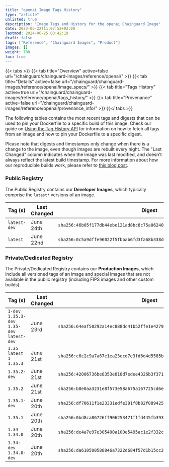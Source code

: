 ```yaml
---
title: "openai Image Tags History"
type: "article"
unlisted: true
description: "Image Tags and History for the openai Chainguard Image"
date: 2023-06-22T11:07:52+02:00
lastmod: 2024-06-25 00:42:19
draft: false
tags: ["Reference", "Chainguard Images", "Product"]
images: []
weight: 700
toc: true
---
```


{{< tabs >}}
{{< tab title="Overview" active=false url="/chainguard/chainguard-images/reference/openai/" >}}
{{< tab title="Details" active=false url="/chainguard/chainguard-images/reference/openai/image_specs/" >}}
{{< tab title="Tags History" active=true url="/chainguard/chainguard-images/reference/openai/tags_history/" >}}
{{< tab title="Provenance" active=false url="/chainguard/chainguard-images/reference/openai/provenance_info/" >}}
{{</ tabs >}}

The following tables contains the most recent tags and digests that can be used to pin your Dockerfile to a specific build of this image. Check our guide on [Using the Tag History API](/chainguard/chainguard-images/using-the-tag-history-api/) for information on how to fetch all tags from an image and how to pin your Dockerfile to a specific digest.

Please note that digests and timestamps only change when there is a change to the image, even though images are rebuilt every night. The "Last Changed" column indicates when the image was last modified, and doesn't always reflect the latest build timestamp. For more information about how our reproducible builds work, please refer to [this blog post](https://www.chainguard.dev/unchained/reproducing-chainguards-reproducible-image-builds).

### Public Registry
The Public Registry contains our **Developer Images**, which typically comprise the `latest*` versions of an image.

| Tag (s)       | Last Changed | Digest                                                                    |
|---------------|--------------|---------------------------------------------------------------------------|
|  `latest-dev` | June 24th    | `sha256:46b05f177db44ebe121ad8bc8c75a062405369add37020ed7a3f6fb91e78c5eb` |
|  `latest`     | June 22nd    | `sha256:0c5a9dffe96022f5fbbab6fd3fa68b338d8680d3f1797f44ed81b6c424dd04eb` |


### Private/Dedicated Registry
The Private/Dedicated Registry contains our **Production Images**, which include all versioned tags of an image and special images that are not available in the public registry (including FIPS images and other custom builds).

| Tag (s)                                       | Last Changed | Digest                                                                    |
|-----------------------------------------------|--------------|---------------------------------------------------------------------------|
|  `1-dev` `1.35.3-dev` `1.35-dev` `latest-dev` | June 23rd    | `sha256:64eaf50292a14ec888dc41b52ffe1e4279489e050a92b1efe2f951d4501aea61` |
|  `1.35` `latest` `1` `1.35.3`                 | June 21st    | `sha256:c6c2c9a7a67e1ea23ecd7e3fd6d4d5585b6eb491a8cd1f7f36c30e158793a187` |
|  `1.35.2-dev`                                 | June 21st    | `sha256:42006736be8353e818d7edee4326b3f371b1b245381dc869b81690848a5aa8ac` |
|  `1.35.2`                                     | June 21st    | `sha256:b8e0aa3231e8f573e58a675a167725cd6e07d85b924a2d16188aaf08d2101a85` |
|  `1.35.1-dev`                                 | June 20th    | `sha256:df70611f1e23331edfe301f8b82f08942529c3787c733a655bd53d8e58bf064b` |
|  `1.35.1`                                     | June 20th    | `sha256:0bd8ca86726ff906253471f1fd445fb393947f7aeb4a15696452ff01d7fe3c12` |
|  `1.34` `1.34.0`                              | June 20th    | `sha256:de4a7e97e305400a100e5495ac1e2f332cf64fdd8f3cdfaacaf95a4f03813bd8` |
|  `1.34-dev` `1.34.0-dev`                      | June 20th    | `sha256:da610590588846a7322d684f57d1b15cc2f106d7fbbe3d8f056cf01d8d2fa8db` |


